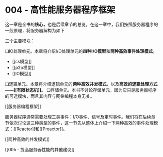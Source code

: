 # 004 - 高性能服务器程序框架


这一章是全书的**核心**，也是后续章节的总览。在这一章中，我们按照服务器程序的一般原理，将服务器解构为如下

三个主要模块：

❑IO处理单元。本章将介绍I/O处理单元的**四种I/O模型**和**两种高效事件处理模式**。

+ [[cs模型]]
+ [[p2p模型]]
+ [[IO模型]]

❑逻辑单元。本章将介绍逻辑单元的**两种高效并发模式**，以及**高效的逻辑处理方式——[[有限状态机]]**。
❑存储单元。本书不讨论存储单元，因为它只是服务器程序的可选模块，而且其内容与网络编程本身无关。



[[服务器编程框架]]



服务器程序通常需要处理三类事件：I/O事件、信号及定时事件。我们将在后续章节依次讨论这三种类型的事件，这一节先从整体上介绍一下两种高效的事件处理模式：[[Reactor]]和[[Proactor]]。

[[两种高效的并发模式]]


[[005 - 提高服务器性能的其他建议]]
